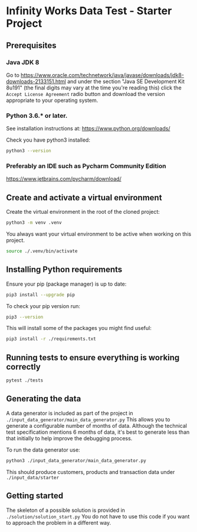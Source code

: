 # Infinity Works Data Test - Starter Project

## Prerequisites
### Java JDK 8

Go to https://www.oracle.com/technetwork/java/javase/downloads/jdk8-downloads-2133151.html
and under the section "Java SE Development Kit 8u191" (the final digits may vary at the time you're reading this)
click the `Accept License Agreement` radio button and download the version appropriate to your operating system.

### Python 3.6.* or later.

See installation instructions at: https://www.python.org/downloads/

Check you have python3 installed:

```bash
python3 --version
```

### Preferably an IDE such as Pycharm Community Edition

https://www.jetbrains.com/pycharm/download/

## Create and activate a virtual environment

Create the virtual environment in the root of the cloned project:

```bash
python3 -m venv .venv
```
You always want your virtual environment to be active when working on this project.

```bash
source ./.venv/bin/activate
```

## Installing Python requirements

Ensure your pip (package manager) is up to date:

```bash
pip3 install --upgrade pip
```

To check your pip version run:

```bash
pip3 --version
```

This will install some of the packages you might find useful:

```bash
pip3 install -r ./requirements.txt
```

## Running tests to ensure everything is working correctly

```bash
pytest ./tests
```

## Generating the data

A data generator is included as part of the project in `./input_data_generator/main_data_generator.py`
This allows you to generate a configurable number of months of data.
Although the technical test specification mentions 6 months of data, it's best to generate
less than that initially to help improve the debugging process.

To run the data generator use:

```bash
python3 ./input_data_generator/main_data_generator.py
```

This should produce customers, products and transaction data under `./input_data/starter`


## Getting started

The skeleton of a possible solution is provided in `./solution/solution_start.py`
You do not have to use this code if you want to approach the problem in a different way.
